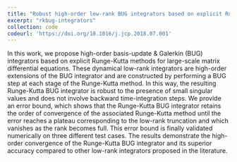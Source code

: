 ```yaml
---
title: "Robust high-order low-rank BUG integrators based on explicit Runge-Kutta methods"
excerpt: "rkbug-integrators"
collection: code
codeurl: 'https://doi.org/10.1016/j.jcp.2018.07.001'
---
```

In this work, we propose high-order basis-update & Galerkin (BUG) integrators based on explicit Runge-Kutta methods for large-scale matrix differential equations. These dynamical low-rank integrators are high-order extensions of the BUG integrator and are constructed by performing a BUG step at each stage of the Runge-Kutta method. In this way, the resulting Runge-Kutta BUG integrator is robust to the presence of small singular values and does not involve backward time-integration steps. We provide an error bound, which shows that the Runge-Kutta BUG integrator retains the order of convergence of the associated Runge-Kutta method until the error reaches a plateau corresponding to the low-rank truncation and which vanishes as the rank becomes full. This error bound is finally validated numerically on three different test cases. The results demonstrate the high-order convergence of the Runge-Kutta BUG integrator and its superior accuracy compared to other low-rank integrators proposed in the literature.
